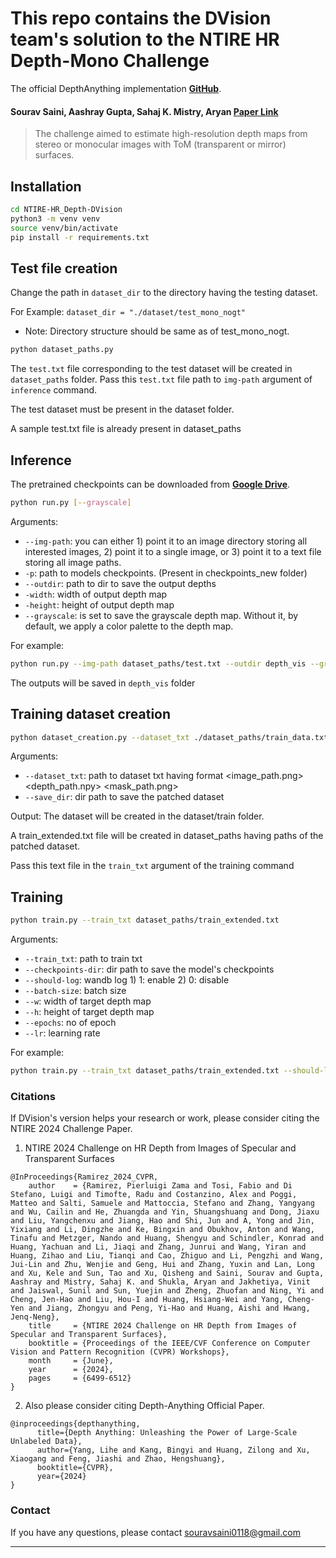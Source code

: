 # This repo contains the DVision team's solution to the NTIRE HR Depth-Mono Challenge

The official DepthAnything implementation **[GitHub](https://github.com/LiheYoung/Depth-Anything.git)**. 

#### Sourav Saini, Aashray Gupta, Sahaj K. Mistry, Aryan  **[Paper Link](https://openaccess.thecvf.com/content/CVPR2024W/NTIRE/papers/Ramirez_NTIRE_2024_Challenge_on_HR_Depth_from_Images_of_Specular_CVPRW_2024_paper.pdf)**

>The challenge aimed to estimate high-resolution depth maps from stereo or monocular images with ToM (transparent or mirror) surfaces.

## Installation

```bash
cd NTIRE-HR_Depth-DVision
python3 -m venv venv
source venv/bin/activate
pip install -r requirements.txt
```

## Test file creation

Change the path in ``dataset_dir`` to the directory having the testing dataset. 

For Example: ``dataset_dir = "./dataset/test_mono_nogt"``

* Note: Directory structure should be same as of test_mono_nogt.

```bash
python dataset_paths.py 
```

The ``test.txt`` file corresponding to the test dataset will be created in ``dataset_paths`` folder. Pass this ``test.txt`` file path to ``img-path`` argument of ``inference`` command. 

The test dataset must be present in the dataset folder. 

A sample test.txt file is already present in dataset_paths


## Inference

The pretrained checkpoints can be downloaded from **[Google Drive](https://drive.google.com/file/d/161k7IJgATeDRADCF76ztvWA3KtrIX0Lz/view?usp=sharing)**. 

```bash
python run.py [--grayscale]
```
Arguments:
- ``--img-path``: you can either 1) point it to an image directory storing all interested images, 2) point it to a single image, or 3) point it to a text file storing all image paths.
- ``-p``: path to models checkpoints. (Present in checkpoints_new folder)
- ``--outdir``: path to dir to save the output depths
- ``-width``: width of output depth map
- ``-height``: height of output depth map
- ``--grayscale``: is set to save the grayscale depth map. Without it, by default, we apply a color palette to the depth map.

For example:
```bash
python run.py --img-path dataset_paths/test.txt --outdir depth_vis --grayscale
```
The outputs will be saved in ``depth_vis`` folder  

## Training dataset creation

```bash
python dataset_creation.py --dataset_txt ./dataset_paths/train_data.txt
```
Arguments:
- ``--dataset_txt``: path to dataset txt having format <image_path.png> <depth_path.npy> <mask_path.png>
- ``--save_dir``: dir path to save the patched dataset

Output:
The dataset will be created in the dataset/train folder. 

A train_extended.txt file will be created in dataset_paths having paths of the patched dataset. 

Pass this text file in the ``train_txt`` argument of the training command


## Training

```bash
python train.py --train_txt dataset_paths/train_extended.txt
```
Arguments:
- ``--train_txt``: path to train txt
- ``--checkpoints-dir``: dir path to save the model's checkpoints
- ``--should-log``: wandb log 1) 1: enable 2) 0: disable
- ``--batch-size``: batch size
- ``--w``: width of target depth map
- ``--h``: height of target depth map
- ``--epochs``: no of epoch
- ``--lr``: learning rate

For example:
```bash
python train.py --train_txt dataset_paths/train_extended.txt --should-log 0 --batch_size 2 --epochs 10 
```

### Citations
If DVision's version helps your research or work, please consider citing the NTIRE 2024 Challenge Paper.

1. NTIRE 2024 Challenge on HR Depth from Images of Specular and Transparent Surfaces

```
@InProceedings{Ramirez_2024_CVPR,
    author    = {Ramirez, Pierluigi Zama and Tosi, Fabio and Di Stefano, Luigi and Timofte, Radu and Costanzino, Alex and Poggi, Matteo and Salti, Samuele and Mattoccia, Stefano and Zhang, Yangyang and Wu, Cailin and He, Zhuangda and Yin, Shuangshuang and Dong, Jiaxu and Liu, Yangchenxu and Jiang, Hao and Shi, Jun and A, Yong and Jin, Yixiang and Li, Dingzhe and Ke, Bingxin and Obukhov, Anton and Wang, Tinafu and Metzger, Nando and Huang, Shengyu and Schindler, Konrad and Huang, Yachuan and Li, Jiaqi and Zhang, Junrui and Wang, Yiran and Huang, Zihao and Liu, Tianqi and Cao, Zhiguo and Li, Pengzhi and Wang, Jui-Lin and Zhu, Wenjie and Geng, Hui and Zhang, Yuxin and Lan, Long and Xu, Kele and Sun, Tao and Xu, Qisheng and Saini, Sourav and Gupta, Aashray and Mistry, Sahaj K. and Shukla, Aryan and Jakhetiya, Vinit and Jaiswal, Sunil and Sun, Yuejin and Zheng, Zhuofan and Ning, Yi and Cheng, Jen-Hao and Liu, Hou-I and Huang, Hsiang-Wei and Yang, Cheng-Yen and Jiang, Zhongyu and Peng, Yi-Hao and Huang, Aishi and Hwang, Jenq-Neng},
    title     = {NTIRE 2024 Challenge on HR Depth from Images of Specular and Transparent Surfaces},
    booktitle = {Proceedings of the IEEE/CVF Conference on Computer Vision and Pattern Recognition (CVPR) Workshops},
    month     = {June},
    year      = {2024},
    pages     = {6499-6512}
}
```



2. Also please consider citing Depth-Anything Official Paper.

```
@inproceedings{depthanything,
      title={Depth Anything: Unleashing the Power of Large-Scale Unlabeled Data}, 
      author={Yang, Lihe and Kang, Bingyi and Huang, Zilong and Xu, Xiaogang and Feng, Jiashi and Zhao, Hengshuang},
      booktitle={CVPR},
      year={2024}
}
```


### Contact

If you have any questions, please contact souravsaini0118@gmail.com

---
